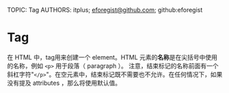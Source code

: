 TOPIC: Tag
AUTHORS: itplus; eforegist@github.com; github:eforegist

# Tag

在 HTML 中，tag用来创建一个 element。HTML 元素的**名称**是在尖括号中使用的名称，例如 `<p>` 用于段落（ paragraph ）。
注意，结束标记的名称前面有一个斜杠字符"`</p>`"。在空元素中，结束标记既不需要也不允许。在任何情况下，如果没有提及 attributes ，那么将使用默认值。
